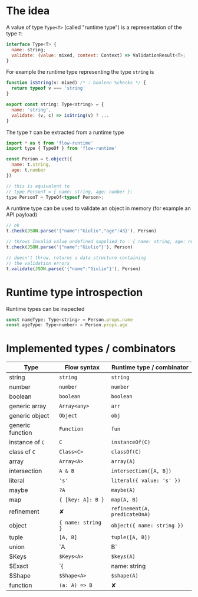 # The idea

A value of type `Type<T>` (called "runtime type") is a representation of the type `T`:

```js
interface Type<T> {
  name: string;
  validate: (value: mixed, context: Context) => ValidationResult<T>;
}
```

For example the runtime type representing the type `string` is

```js
function isString(v: mixed) /* : boolean %checks */ {
  return typeof v === 'string'
}

export const string: Type<string> = {
  name: 'string',
  validate: (v, c) => isString(v) ? ...
}
```

The type `T` can be extracted from a runtime type

```js
import * as t from 'flow-runtime'
import type { TypeOf } from 'flow-runtime'

const Person = t.object({
  name: t.string,
  age: t.number
})

// this is equivalent to
// type PersonT = { name: string, age: number };
type PersonT = TypeOf<typeof Person>;
```

A runtime type can be used to validate an object in memory (for example an API payload)

```js
// ok
t.check(JSON.parse('{"name":"Giulio","age":43}'), Person)

// throws Invalid value undefined supplied to : { name: string, age: number }/age: number
t.check(JSON.parse('{"name":"Giulio"}'), Person)

// doesn't throw, returns a data structure containing
// the validation errors
t.validate(JSON.parse('{"name":"Giulio"}'), Person)
```

# Runtime type introspection

Runtime types can be inspected

```js
const nameType: Type<string> = Person.props.name
const ageType: Type<number> = Person.props.age
```

# Implemented types / combinators

| Type | Flow syntax | Runtime type / combinator |
|------|-------|-------------|
| string | `string` | `string` |
| number | `number` | `number` |
| boolean | `boolean` | `boolean` |
| generic array | `Array<any>` | `arr` |
| generic object | `Object` | `obj` |
| generic function | `Function` | `fun` |
| instance of `C` | `C` | `instanceOf(C)` |
| class of `C` | `Class<C>` | `classOf(C)` |
| array | `Array<A>` | `array(A)` |
| intersection | `A & B` | `intersection([A, B])` |
| literal | `'s'` | `literal({ value: 's' })` |
| maybe | `?A` | `maybe(A)` |
| map | `{ [key: A]: B }` | `map(A, B)` |
| refinement | ✘ | `refinement(A, predicateOnA)` |
| object | `{ name: string }` | `object({ name: string })` |
| tuple | `[A, B]` | `tuple([A, B])` |
| union | `A | B` | `union([A, B])` |
| $Keys | `$Keys<A>` | `$keys(A)` |
| $Exact | `{| name: string |}` | `$exact({ name: string })` |
| $Shape | `$Shape<A>` | `$shape(A)` |
| function | `(a: A) => B` | ✘ |
